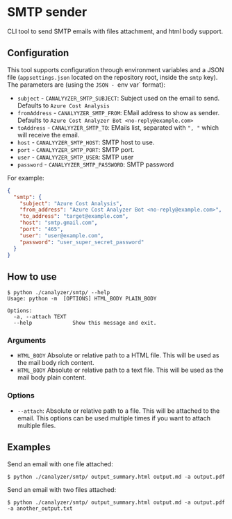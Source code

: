 # SMTP sender

CLI tool to send SMTP emails with files attachment, and html body support.

## Configuration

This tool supports configuration through environment variables and a JSON file (`appsettings.json` located on the repository root, inside the `smtp` key). The parameters are (using the `JSON - `env var` format):

- `subject` - `CANALYYZER_SMTP_SUBJECT`: Subject used on the email to send. Defaults to `Azure Cost Analysis`
- `fromAddress` - `CANALYYZER_SMTP_FROM`: EMail address to show as sender. Defaults to `Azure Cost Analyzer Bot <no-reply@example.com>`
- `toAddress` - `CANALYYZER_SMTP_TO`: EMails list, separated with `", "` which will receive the email.
- `host` - `CANALYYZER_SMTP_HOST`: SMTP host to use.
- `port` - `CANALYYZER_SMTP_PORT`: SMTP port.
- `user` - `CANALYYZER_SMTP_USER`: SMTP user
- `password` - `CANALYYZER_SMTP_PASSWORD`: SMTP password

For example:

```json
{
  "smtp": {
    "subject": "Azure Cost Analysis",
    "from_address": "Azure Cost Analyzer Bot <no-reply@example.com>",
    "to_address": "target@example.com",
    "host": "smtp.gmail.com",
    "port": "465",
    "user": "user@example.com",
    "password": "user_super_secret_password"
  }
}
```

## How to use

```
$ python ./canalyzer/smtp/ --help
Usage: python -m  [OPTIONS] HTML_BODY PLAIN_BODY

Options:
  -a, --attach TEXT
  --help             Show this message and exit.
```

### Arguments

- `HTML_BODY` Absolute or relative path to a HTML file. This will be used as the mail body rich content.
- `HTML_BODY` Absolute or relative path to a text file. This will be used as the mail body plain content.

### Options

- `--attach`: Absolute or relative path to a file. This will be attached to the email. This options can be used multiple times if you want to attach multiple files.

## Examples

Send an email with one file attached:

```
$ python ./canalyzer/smtp/ output_summary.html output.md -a output.pdf
```

Send an email with two files attached:

```
$ python ./canalyzer/smtp/ output_summary.html output.md -a output.pdf -a another_output.txt
```
